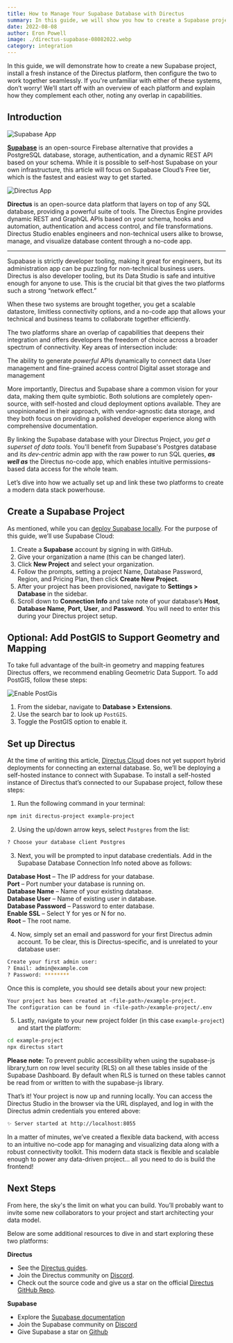 ```yaml
---
title: How to Manage Your Supabase Database with Directus
summary: In this guide, we will show you how to create a Supabase project, install the Directus platform locally and configure the two to connect.
date: 2022-08-08
author: Eron Powell
image: ./directus-supabase-08082022.webp
category: integration
---
```


In this guide, we will demonstrate how to create a new Supabase project, install a fresh instance of the Directus platform, then configure the two to work together seamlessly. If you're unfamiliar with either of these systems, don’t worry! We’ll start off with an overview of each platform and explain how they complement each other, noting any overlap in capabilities.

## Introduction

![Supabase App](./supabase-20220608A.webp)

**[Supabase](​​https://supabase.com/)** is an open-source Firebase alternative that provides a PostgreSQL database, storage, authentication, and a dynamic REST API based on your schema. While it is possible to self-host Supabase on your own infrastructure, this article will focus on Supabase Cloud’s Free tier, which is the fastest and easiest way to get started.

![Directus App](./directus-20220608A.webp)

**Directus** is an open-source data platform that layers on top of any SQL database, providing a powerful suite of tools. The Directus Engine provides dynamic REST and GraphQL APIs based on your schema, hooks and automation, authentication and access control, and file transformations. Directus Studio enables engineers and non-technical users alike to browse, manage, and visualize database content through a no-code app.

---

Supabase is strictly developer tooling, making it great for engineers, but its administration app can be puzzling for non-technical business users. Directus is also developer tooling, but its Data Studio is safe and intuitive enough for anyone to use. This is the crucial bit that gives the two platforms such a strong “network effect.”

When these two systems are brought together, you get a scalable datastore, limitless connectivity options, and a no-code app that allows your technical and business teams to collaborate together efficiently.

The two platforms share an overlap of capabilities that deepens their integration and offers developers the freedom of choice across a broader spectrum of connectivity. Key areas of intersection include:

The ability to generate *powerful* APIs dynamically to connect data
User management and fine-grained access control
Digital asset storage and management

More importantly, Directus and Supabase share a common vision for your data, making them quite symbiotic. Both solutions are completely open-source, with self-hosted and cloud deployment options available. They are unopinionated in their approach, with vendor-agnostic data storage, and they both focus on providing a polished developer experience along with comprehensive documentation.

By linking the Supabase database with your Directus Project, *you get a superset of data tools.* You'll benefit from Supabase's Postgres database and its *dev-centric* admin app with the raw power to run SQL queries, ***as well as*** the Directus no-code app, which enables intuitive permissions-based data access for the whole team.

Let’s dive into how we actually set up and link these two platforms to create a modern data stack powerhouse.

## Create a Supabase Project

As mentioned, while you can [deploy Supabase locally](https://supabase.com/docs/guides/local-development). For the purpose of this guide, we’ll use Supabase Cloud:

1. Create a **Supabase** account by signing in with GitHub.
2. Give your organization a name (this can be changed later).
3. Click **New Project** and select your organization.
4. Follow the prompts, setting a project Name, Database Password, Region, and Pricing Plan, then click **Create New Project**.
5. After your project has been provisioned, navigate to **Settings > Database** in the sidebar.
6. Scroll down to **Connection Info** and take note of your database’s **Host**, **Database Name**, **Port**, **User**, and **Password**. You will need to enter this during your Directus project setup.

## Optional: Add PostGIS to Support Geometry and Mapping

To take full advantage of the built-in geometry and mapping features Directus offers, we recommend enabling Geometric Data Support. To add PostGIS, follow these steps:

![Enable PostGis](./enable-PostGIS-20220608A.webp)

1. From the sidebar, navigate to **Database > Extensions**.
2. Use the search bar to look up `PostGIS`.
3. Toggle the PostGIS option to enable it.

## Set up Directus

At the time of writing this article, [Directus Cloud](https://directus.cloud/) does not yet support hybrid deployments for connecting an external database. So, we’ll be deploying a self-hosted instance to connect with Supabase. To install a self-hosted instance of Directus that’s connected to our Supabase project, follow these steps:

1. Run the following command in your terminal:

```bash
npm init directus-project example-project
```

2. Using the up/down arrow keys, select `Postgres` from the list:

```bash
? Choose your database client Postgres
```

3. Next, you will be prompted to input database credentials. Add in the Supabase Database Connection Info noted above as follows:

**Database Host** – The IP address for your database.\
**Port** – Port number your database is running on.\
**Database Name** – Name of your existing database.\
**Database User** – Name of existing user in database.\
**Database Password** – Password to enter database.\
**Enable SSL** – Select Y for yes or N for no.\
**Root** – The root name.

4. Now, simply set an email and password for your first Directus admin account. To be clear, this is Directus-specific, and is unrelated to your database user:

```bash
Create your first admin user:
? Email: admin@example.com
? Password: ********
```

Once this is complete, you should see details about your new project:

```bash
Your project has been created at <file-path>/example-project.
The configuration can be found in <file-path>/example-project/.env
```

5. Lastly, navigate to your new project folder (in this case `example-project`) and start the platform:

```bash
cd example-project
npx directus start
```
**Please note:** To prevent public accessibility when using the supabase-js library,turn on row level security (RLS) on all these tables inside of the Supabase Dashboard. By default when RLS is turned on these tables cannot be read from or written to with the supabase-js library.

That’s it! Your project is now up and running locally. You can access the Directus Studio in the browser via the URL displayed, and log in with the Directus admin credentials you entered above:

```bash
✨ Server started at http://localhost:8055
```

In a matter of minutes, we’ve created a flexible data backend, with access to an intuitive no-code app for managing and visualizing data along with a robust connectivity toolkit. This modern data stack is flexible and scalable enough to power any data-driven project… all you need to do is build the frontend!

## Next Steps

From here, the sky's the limit on what you can build. You’ll probably want to invite some new collaborators to your project and start architecting your data model.

Below are some additional resources to dive in and start exploring these two platforms:

**Directus**
- See the [Directus guides](https://directus.io/guides/).
- Join the Directus community on [Discord](https://directus.chat/).
- Check out the source code and give us a star on the official [Directus GitHub Repo](https://github.com/directus/directus).

**Supabase**
- Explore the [Supabase documentation](https://supabase.com/docs)
- Join the Supabase community on [Discord](https://discord.supabase.com/)
- Give Supabase a star on [Github](https://github.com/supabase/supabase)
